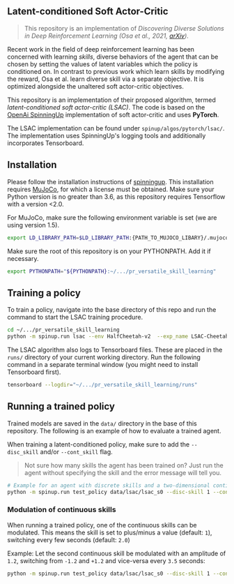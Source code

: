 ## Latent-conditioned Soft Actor-Critic

> This repository is an implementation of *Discovering Diverse Solutions in Deep Reinforcement Learning (Osa et al., 2021, [arXiv](https://arxiv.org/abs/2103.07084))*. 

Recent work in the field of deep reinforcement learning has been concerned with learning _skills_, diverse behaviors of the agent that can be chosen by setting the values of latent variables which the policy is conditioned on. 
In contrast to previous work which learn skills by modifying the reward, Osa et al. learn diverse skill via a separate objective. 
It is optimized alongside the unaltered soft actor-critic objectives. 

This repository is an implementation of their proposed algorithm, termed _latent-conditioned soft actor-critic (LSAC)_. 
The code is based on the [OpenAi SpinningUp](https://spinningup.openai.com/) implementation of soft actor-critic and uses **PyTorch**.

The LSAC implementation can be found under `spinup/algos/pytorch/lsac/`. 
The implementation uses SpinningUp's logging tools and additionally incorporates Tensorboard. 

## Installation
Please follow the installation instructions of [spinningup](https://spinningup.openai.com/en/latest/user/installation.html). 
This installation requires [MuJoCo](http://www.mujoco.org/), for which a license must be obtained. 
Make sure your Python version is no greater than 3.6, as this repository requires Tensorflow with a version <2.0.

For MuJoCo, make sure the following environment variable is set (we are using version 1.5).
```bash
export LD_LIBRARY_PATH=$LD_LIBRARY_PATH:{PATH_TO_MUJOCO_LIBARY}/.mujoco/mjpro150/bin
```

Make sure the root of this repository is on your PYTHONPATH. Add it if necessary. 
```bash
export PYTHONPATH="${PYTHONPATH}:~/.../pr_versatile_skill_learning"
```

## Training a policy

To train a policy, navigate into the base directory of this repo and run the command to start the LSAC training procedure.
```bash
cd ~/.../pr_versatile_skill_learning
python -m spinup.run lsac --env HalfCheetah-v2  --exp_name LSAC-Cheetah
```

The LSAC algorithm also logs to Tensorboard files. 
These are placed in the `runs/` directory of your current working directory. 
Run the following command in a separate terminal window (you might need to install Tensorboard first). 

```bash
tensorboard --logdir="~/.../pr_versatile_skill_learning/runs"
```

## Running a trained policy
Trained models are saved in the `data/` directory in the base of this repository. 
The following is an example of how to evaluate a trained agent. 

When training a latent-conditioned policy, make sure to add the `--disc_skill` and/or `--cont_skill` flag. 
> Not sure how many skills the agent has been trained on? Just run the agent without specifying the skill and the error message will tell you. 

```bash
# Example for an agent with discrete skills and a two-dimensional continuous skill
python -m spinup.run test_policy data/lsac/lsac_s0 --disc-skill 1 --cont-skill -0.3 0.7
```

### Modulation of continuous skills
When running a trained policy, one of the continuous skills can be modulated. 
This means the skill is set to plus/minus a value (default: `1`), switching every few seconds (default: `2.0`)

Example: Let the second continuous skill be modulated with an amplitude of `1.2`, switching from `-1.2` and `+1.2` and 
vice-versa every `3.5` seconds:
```bash
python -m spinup.run test_policy data/lsac/lsac_s0 --disc-skill 1 --cont-skill -0.3 0.7 -modu_skill 2 -modu_amp 1.2 -modu_t 3.5
```
